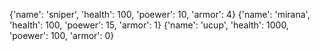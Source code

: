 {'name': 'sniper', 'health': 100, 'poewer': 10, 'armor': 4}
{'name': 'mirana', 'health': 100, 'poewer': 15, 'armor': 1}
{'name': 'ucup', 'health': 1000, 'poewer': 100, 'armor': 0}
